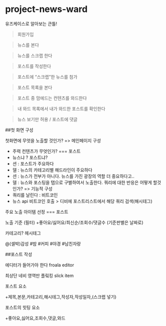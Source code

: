 # project-news-ward
유즈케이스로 알아보는 큰틀!
> 회원가입 

> 뉴스를 본다 

> 뉴스를 스크랩 한다

> 포스트를 작성한다

> 포스트에 “스크랩”한 뉴스를 첨가

> 포스트 목록을 본다

> 포스트 중 맘에드는 컨텐츠를 와드한다

> 내 와드 목록에서 내가 와드한 포스트를 확인한다

> 뉴스 보기만 허용 / 포스트에 댓글

##첫 화면 구성

첫화면에 무엇을 노출할 것인가? => 메인페이지 구성
+ 주력 컨텐츠가 무엇인가? === 포스트
+ 뉴스냐 ? 포스트냐?
+ 션 : 포스트가 주요하다
+ 델 : 뉴스의 카테고리별 해드라인이 주요하다
+ 션 : 뉴스가 전부가 아니다. 뉴스를 가진 광장의 역할 더 중요하다고..
+ 델 : 뉴스와 포스팅을 탭으로 구별하여서 노출한다.
쿼리에 대한 반응은 어떻게 할것인가? => 기능적 구성
+ 쿼리를 날린다 : 비트코인
+ 뉴스 api 비트코인 호출 > 디비에 포스트리스트에서 해당 쿼리 검색(해시테그)

주요 노출 아이템 선정 === 포스트

노출 기준 (필터) +좋아요/싫어요/최신순/조회수/댓글수 (기준판별은 날짜로)

카테고리? 헤시테그

@(셀박)감성 #밤 #커피 #야경 #남친자랑


##포스트 작성

에디터가 들어가야 한다 froala editor

최상단 네비 영역만 플맄킹 slick item

포스트 요소

+제목,본문,카테고리,해시테그,작성자,작성일자,(스크랩 넣기)

포스트의 힛팅 요소

+좋아요,싫어요,조회수,댓글,와드
